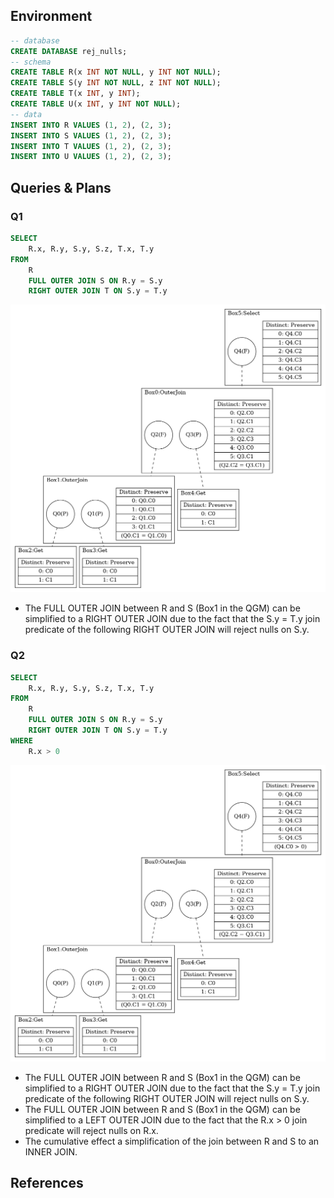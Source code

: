 ## Environment

```sql
-- database
CREATE DATABASE rej_nulls;
-- schema
CREATE TABLE R(x INT NOT NULL, y INT NOT NULL);
CREATE TABLE S(y INT NOT NULL, z INT NOT NULL);
CREATE TABLE T(x INT, y INT);
CREATE TABLE U(x INT, y INT NOT NULL);
-- data
INSERT INTO R VALUES (1, 2), (2, 3);
INSERT INTO S VALUES (1, 2), (2, 3);
INSERT INTO T VALUES (1, 2), (2, 3);
INSERT INTO U VALUES (1, 2), (2, 3);
```

## Queries & Plans

### Q1

```sql
SELECT
    R.x, R.y, S.y, S.z, T.x, T.y
FROM
    R 
    FULL OUTER JOIN S ON R.y = S.y 
    RIGHT OUTER JOIN T ON S.y = T.y
```

<img width="700" src="a00d61a0/query-graph.png" />

- The FULL OUTER JOIN between R and S (Box1 in the QGM) can be simplified to a RIGHT OUTER JOIN due to the fact that the S.y = T.y join predicate of the following RIGHT OUTER JOIN will reject nulls on S.y. 

### Q2

```sql
SELECT
    R.x, R.y, S.y, S.z, T.x, T.y
FROM
    R 
    FULL OUTER JOIN S ON R.y = S.y 
    RIGHT OUTER JOIN T ON S.y = T.y
WHERE
    R.x > 0
```

<img width="700" src="a8134253/query-graph.png" />

- The FULL OUTER JOIN between R and S (Box1 in the QGM) can be simplified to a RIGHT OUTER JOIN due to the fact that the S.y = T.y join predicate of the following RIGHT OUTER JOIN will reject nulls on S.y.
- The FULL OUTER JOIN between R and S (Box1 in the QGM) can be simplified to a LEFT OUTER JOIN due to the fact that the R.x > 0 join predicate will reject nulls on R.x.
- The cumulative effect a simplification of the join between R and S to an INNER JOIN.

## References
